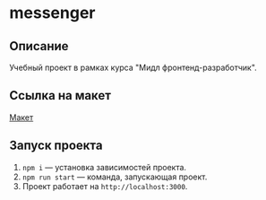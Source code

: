 messenger
==============================

## Описание

Учебный проект в рамках курса "Мидл фронтенд-разработчик".

## Ссылка на макет

[Макет](https://www.figma.com/file/8FZiCyfEdIhAqLN9ItlmOv/messenger?node-id=0%3A1)

## Запуск проекта

1. `npm i` — установка зависимостей проекта.
2. `npm run start` — команда, запускающая проект.
3. Проект работает на `http://localhost:3000`.

